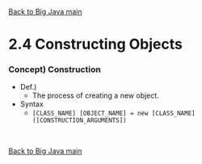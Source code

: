 [Back to Big Java main](../../main.md)

# 2.4 Constructing Objects
### Concept) Construction
- Def.)
  - The process of creating a new object.
- Syntax
  - ```[CLASS_NAME] [OBJECT_NAME] = new [CLASS_NAME]([CONSTRUCTION_ARGUMENTS])```


<br>

[Back to Big Java main](../../main.md)
